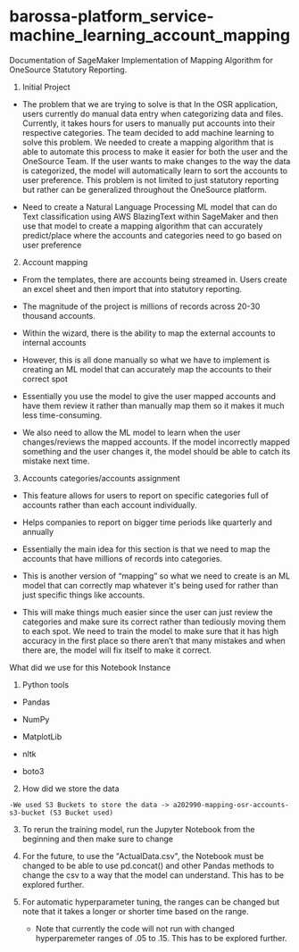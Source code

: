 # barossa-platform_service-machine_learning_account_mapping

Documentation of SageMaker Implementation of Mapping Algorithm for OneSource Statutory Reporting.

 

 

1) Initial Project

- The problem that we are trying to solve is that In the OSR application, users currently do manual data entry when categorizing data and files. Currently, it takes hours for users to manually put accounts into their respective categories. The team decided to add machine learning to solve this problem. We needed to create a mapping algorithm that is able to automate this process to make it easier for both the user and the OneSource Team. If the user wants to make changes to the way the data is categorized, the model will automatically learn to sort the accounts to user preference. This problem is not limited to just statutory reporting but rather can be generalized throughout the OneSource platform.

- Need to create a Natural Language Processing ML model that can do Text classification using AWS BlazingText within SageMaker and then use that model to create a mapping algorithm that can accurately predict/place where the accounts and categories need to go based on user preference

 

 

2) Account mapping

- From the templates, there are accounts being streamed in. Users create an excel sheet and then import that into statutory reporting.

- The magnitude of the project is millions of records across 20-30 thousand accounts.

- Within the wizard, there is the ability to map the external accounts to internal accounts

- However, this is all done manually so what we have to implement is creating an ML model that can accurately map the accounts to their correct spot

- Essentially you use the model to give the user mapped accounts and have them review it rather than manually map them so it makes it much less time-consuming.

- We also need to allow the ML model to learn when the user changes/reviews the mapped accounts. If the model incorrectly mapped something and the user changes it, the model should be able to catch its mistake next time.

 

 

3) Accounts categories/accounts assignment

- This feature allows for users to report on specific categories full of accounts rather than each account individually.

- Helps companies to report on bigger time periods like quarterly and annually

- Essentially the main idea for this section is that we need to map the accounts that have millions of records into categories.

- This is another version of “mapping” so what we need to create is an ML model that can correctly map whatever it's being used for rather than just specific things like accounts.

- This will make things much easier since the user can just review the categories and make sure its correct rather than tediously moving them to each spot. We need to train the model to make sure that it has high accuracy in the first place so there aren’t that many mistakes and when there are, the model will fix itself to make it correct.

 

 

 

 

What did we use for this Notebook Instance

 

  1) Python tools

   - Pandas

   - NumPy

   - MatplotLib

   - nltk

   - boto3

 

  2) How did we store the data

    -We used S3 Buckets to store the data -> a202990-mapping-osr-accounts-s3-bucket (S3 Bucket used)

 

  

 3) To rerun the training model, run the Jupyter Notebook from the beginning and then make sure to change

 4) For the future, to use the "ActualData.csv", the Notebook must be changed to be able to use pd.concat() and other Pandas methods to change the csv to a way that the model can understand. This has to be explored further.

 5) For automatic hyperparameter tuning, the ranges can be changed but note that it takes a longer or shorter time based on the range.

      - Note that currently the code will not run with changed hyperparemeter ranges of .05 to .15. This has to be explored further.
